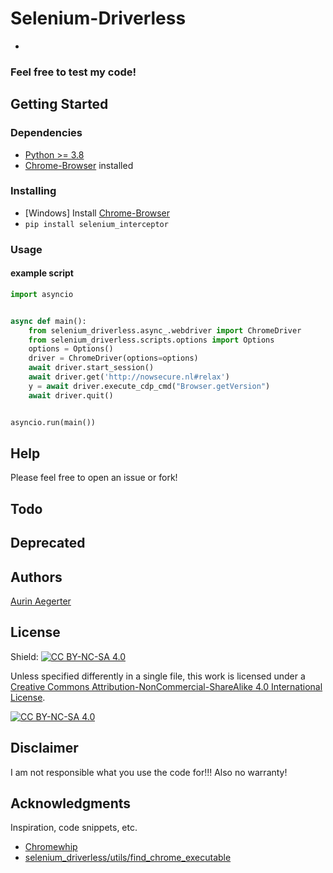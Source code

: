 # Selenium-Driverless

* 

### Feel free to test my code!

## Getting Started

### Dependencies

* [Python >= 3.8](https://www.python.org/downloads/)
* [Chrome-Browser](https://www.google.de/chrome/) installed

### Installing

* [Windows] Install [Chrome-Browser](https://www.google.de/chrome/)
* ```pip install selenium_interceptor```


### Usage

#### example script
```python
import asyncio


async def main():
    from selenium_driverless.async_.webdriver import ChromeDriver
    from selenium_driverless.scripts.options import Options
    options = Options()
    driver = ChromeDriver(options=options)
    await driver.start_session()
    await driver.get('http://nowsecure.nl#relax')
    y = await driver.execute_cdp_cmd("Browser.getVersion")
    await driver.quit()


asyncio.run(main())

```

## Help

Please feel free to open an issue or fork!

## Todo



## Deprecated

## Authors

[Aurin Aegerter](mailto:aurinliun@gmx.ch)

## License

Shield: [![CC BY-NC-SA 4.0][cc-by-nc-sa-shield]][cc-by-nc-sa]

Unless specified differently in a single file, this work is licensed under a
[Creative Commons Attribution-NonCommercial-ShareAlike 4.0 International License][cc-by-nc-sa].

[![CC BY-NC-SA 4.0][cc-by-nc-sa-image]][cc-by-nc-sa]

[cc-by-nc-sa]: http://creativecommons.org/licenses/by-nc-sa/4.0/
[cc-by-nc-sa-image]: https://licensebuttons.net/l/by-nc-sa/4.0/88x31.png
[cc-by-nc-sa-shield]: https://img.shields.io/badge/License-CC%20BY--NC--SA%204.0-lightgrey.svg

## Disclaimer

I am not responsible what you use the code for!!! Also no warranty!

## Acknowledgments

Inspiration, code snippets, etc.
* [Chromewhip](https://github.com/chazkii/chromewhip)
* [selenium_driverless/utils/find_chrome_executable](https://github.com/ultrafunkamsterdam/undetected-chromedriver/blob/1c704a71cf4f29181a59ecf19ddff32f1b4fbfc0/undetected_chromedriver/__init__.py#L844)
